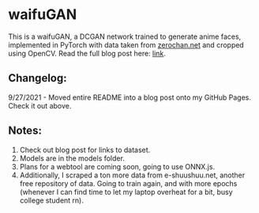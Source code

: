 # waifuGAN

This is a waifuGAN, a DCGAN network trained to generate anime faces, implemented in PyTorch with data taken from [zerochan.net](https://www.zerochan.net/) and cropped using OpenCV. Read the full blog post here: [link](https://alanchen-1.github.io/posts/waifuGAN.html).

## Changelog: 
9/27/2021 - Moved entire README into a blog post onto my GitHub Pages. Check it out above. 

## Notes:
1. Check out blog post for links to dataset.
2. Models are in the models folder.
3. Plans for a webtool are coming soon, going to use ONNX.js.
4. Additionally, I scraped a ton more data from e-shuushuu.net, another free repository of data. Going to train again, and with more epochs (whenever I can find time to let my laptop overheat for a bit, busy college student rn). 


